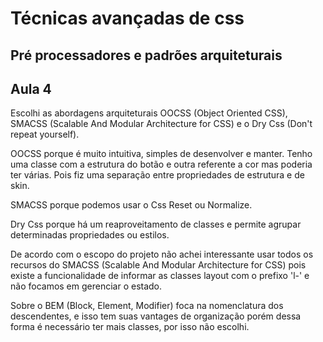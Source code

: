 # Técnicas avançadas de css

## Pré processadores e padrões arquiteturais

## Aula 4

Escolhi as abordagens arquiteturais OOCSS (Object Oriented CSS), SMACSS (Scalable And Modular Architecture for CSS) e o Dry Css (Don't repeat yourself). 

OOCSS porque é muito intuitiva, simples de desenvolver e manter. Tenho uma classe com a estrutura do botão e outra referente a cor mas poderia ter várias. Pois fiz uma separação entre propriedades de estrutura e de skin.

SMACSS porque podemos usar o Css Reset ou Normalize.

Dry Css porque há um reaproveitamento de classes e permite agrupar determinadas propriedades ou estilos. 

De acordo com o escopo do projeto não achei interessante usar todos os recursos do SMACSS (Scalable And Modular Architecture for CSS) pois existe a funcionalidade de informar as classes layout com o prefixo 'l-' e não focamos em gerenciar o estado.

Sobre o BEM (Block, Element, Modifier) foca na nomenclatura dos descendentes, e isso tem suas vantages de organização porém dessa forma é necessário ter mais classes, por isso não escolhi. 